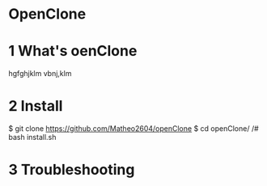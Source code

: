 # OpenClone


# 1 What's oenClone

hgfghjklm
vbnj,klm


# 2 Install

$ git clone https://github.com/Matheo2604/openClone
$ cd openClone/
/# bash install.sh 


# 3 Troubleshooting